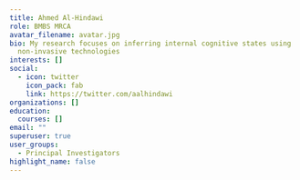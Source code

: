 ```yaml
---
title: Ahmed Al-Hindawi
role: BMBS MRCA
avatar_filename: avatar.jpg
bio: My research focuses on inferring internal cognitive states using
  non-invasive technologies
interests: []
social:
  - icon: twitter
    icon_pack: fab
    link: https://twitter.com/aalhindawi
organizations: []
education:
  courses: []
email: ""
superuser: true
user_groups:
  - Principal Investigators
highlight_name: false
---
```

